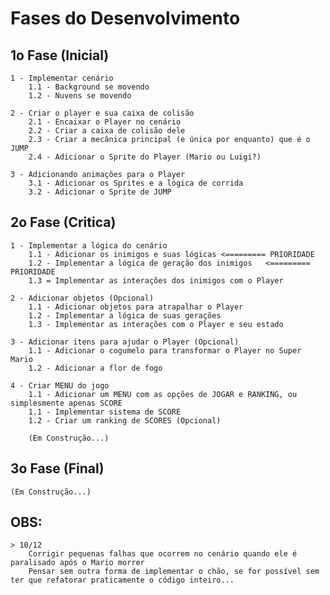 # Fases do Desenvolvimento

## 1o Fase (Inicial)

    1 - Implementar cenário
        1.1 - Background se movendo
        1.2 - Nuvens se movendo

    2 - Criar o player e sua caixa de colisão
        2.1 - Encaixar o Player no cenário
        2.2 - Criar a caixa de colisão dele
        2.3 - Criar a mecânica principal (e única por enquanto) que é o JUMP
        2.4 - Adicionar o Sprite do Player (Mario ou Luigi?)

    3 - Adicionando animações para o Player
        3.1 - Adicionar os Sprites e a lógica de corrida
        3.2 - Adicionar o Sprite de JUMP

## 2o Fase (Critica)

    1 - Implementar a lógica do cenário
        1.1 - Adicionar os inimigos e suas lógicas <========= PRIORIDADE
        1.2 - Implementar a lógica de geração dos inimigos   <========= PRIORIDADE
        1.3 = Implementar as interações dos inimigos com o Player

    2 - Adicionar objetos (Opcional)
        1.1 - Adicionar objetos para atrapalhar o Player
        1.2 - Implementar a lógica de suas gerações
        1.3 - Implementar as interações com o Player e seu estado

    3 - Adicionar itens para ajudar o Player (Opcional)
        1.1 - Adicionar o cogumelo para transformar o Player no Super Mario
        1.2 - Adicionar a flor de fogo

    4 - Criar MENU do jogo
        1.1 - Adicionar um MENU com as opções de JOGAR e RANKING, ou simplesmente apenas SCORE
        1.1 - Implementar sistema de SCORE
        1.2 - Criar um ranking de SCORES (Opcional)

        (Em Construção...)

## 3o Fase (Final)

    (Em Construção...)


## OBS:

    > 10/12
        Corrigir pequenas falhas que ocorrem no cenário quando ele é paralisado após o Mario morrer
        Pensar sem outra forma de implementar o chão, se for possível sem ter que refatorar praticamente o código inteiro...